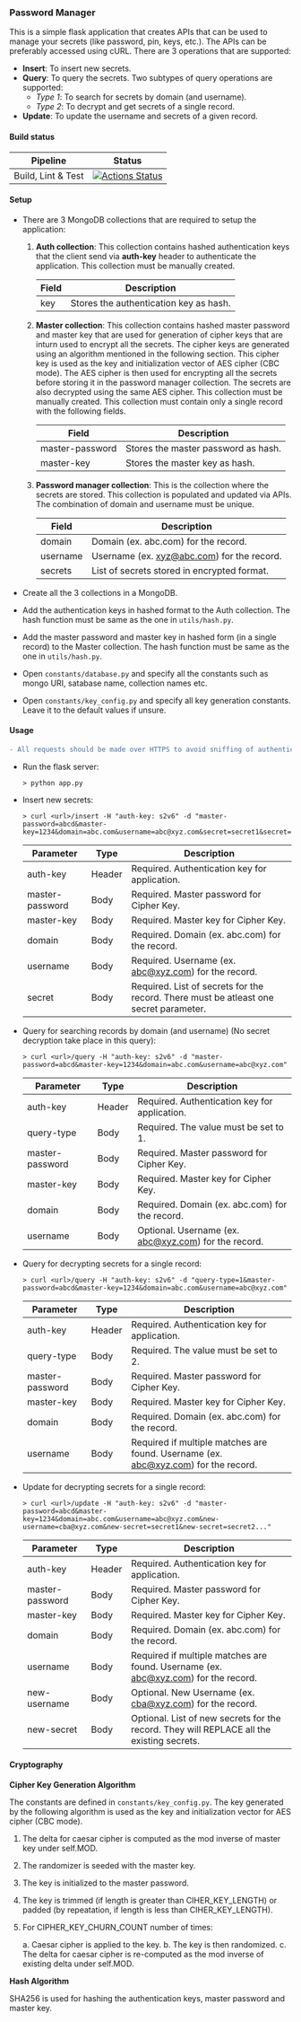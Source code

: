 ### Password Manager

This is a simple flask application that creates APIs that can be used to manage your secrets (like password, pin, keys, etc.). The APIs can be preferably accessed using cURL. There are 3 operations that are supported:

* __Insert__: To insert new secrets.
* __Query__: To query the secrets. Two subtypes of query operations are supported:
    - <em>Type 1</em>: To search for secrets by domain (and username).
    - <em>Type 2</em>: To decrypt and get secrets of a single record.
* __Update__: To update the username and secrets of a given record.

#### Build status

|        Pipeline        |          Status          |
|------------------------|--------------------------|
|   Build, Lint & Test   | [![Actions Status](https://github.com/sonudoo/password-manager/workflows/Python%20application/badge.svg)](https://github.com/sonudoo/password-manager/actions) |


#### Setup

- There are 3 MongoDB collections that are required to setup the application:

    1. __Auth collection__: This collection contains hashed authentication keys that the client send via __auth-key__ header to authenticate the application. This collection must be manually created.

        | Field |         Description                    |
        |-------|----------------------------------------|
        | key   | Stores the authentication key as hash. | 

    2. __Master collection__: This collection contains hashed master password and master key that are used for generation of cipher keys that are inturn used to encrypt all the secrets. The cipher keys are generated using an algorithm mentioned in the following section. This cipher key is used as the key and initialization vector of AES cipher (CBC mode). The AES cipher is then used for encrypting all the secrets before storing it in the password manager collection. The secrets are also decrypted using the same AES cipher. This collection must be manually created. This collection must contain only a single record with the following fields.

        |       Field      |            Description               |
        |------------------|--------------------------------------|
        |  master-password | Stores the master password as  hash. | 
        |  master-key      | Stores the master key as hash.       |

    3. __Password manager collection__: This is the collection where the secrets are stored. This collection is populated and updated via APIs. The combination of domain and username must be unique.

        |   Field  |            Description                     |
        |----------|--------------------------------------------|
        | domain   | Domain (ex. abc.com) for the record.       | 
        | username | Username (ex. xyz@abc.com) for the record. |
        | secrets  | List of secrets stored in encrypted format.|

- Create all the 3 collections in a MongoDB. 
- Add the authentication keys in hashed format to the Auth collection. The hash function must be same as the one in <code>utils/hash.py</code>.
- Add the master password and master key in hashed form (in a single record) to the Master collection. The hash function must be same as the one in <code>utils/hash.py</code>.
- Open <code>constants/database.py</code> and specify all the constants such as mongo URI, satabase name, collection names etc.
- Open <code>constants/key_config.py</code> and specify all key generation constants. Leave it to the default values if unsure.

#### Usage

```diff
- All requests should be made over HTTPS to avoid sniffing of authentication keys, master password and master keys.
```

- Run the flask server:
    ```
    > python app.py
    ```

- Insert new secrets:
    ```
    > curl <url>/insert -H "auth-key: s2v6" -d "master-password=abcd&master-key=1234&domain=abc.com&username=abc@xyz.com&secret=secret1&secret=secret2..."
    ```
    | Parameter       | Type  |         Description                                                                  |
    |-----------------|-------|--------------------------------------------------------------------------------------|
    | auth-key        | Header| Required. Authentication key for application.                                        | 
    | master-password | Body  | Required. Master password for Cipher Key.                                            |
    | master-key      | Body  | Required. Master key for Cipher Key.                                                 |
    | domain          | Body  | Required. Domain (ex. abc.com) for the record.                                       |
    | username        | Body  | Required. Username (ex. abc@xyz.com) for the record.                                 |
    | secret          | Body  | Required. List of secrets for the record. There must be atleast one secret parameter.|

- Query for searching records by domain (and username) (No secret decryption take place in this query):
    ```
    > curl <url>/query -H "auth-key: s2v6" -d "master-password=abcd&master-key=1234&domain=abc.com&username=abc@xyz.com"
    ```
    | Parameter       | Type  |         Description                                                                  |
    |-----------------|-------|--------------------------------------------------------------------------------------|
    | auth-key        | Header| Required. Authentication key for application.                                        |
    | query-type      | Body  | Required. The value must be set to 1.                                                | 
    | master-password | Body  | Required. Master password for Cipher Key.                                            |
    | master-key      | Body  | Required. Master key for Cipher Key.                                                 |
    | domain          | Body  | Required. Domain (ex. abc.com) for the record.                                       |
    | username        | Body  | Optional. Username (ex. abc@xyz.com) for the record.                                 |



- Query for decrypting secrets for a single record:
    ```
    > curl <url>/query -H "auth-key: s2v6" -d "query-type=1&master-password=abcd&master-key=1234&domain=abc.com&username=abc@xyz.com"
    ```
    | Parameter       | Type  |         Description                                                                  |
    |-----------------|-------|--------------------------------------------------------------------------------------|
    | auth-key        | Header| Required. Authentication key for application.                                        | 
    | query-type      | Body  | Required. The value must be set to 2.                                                | 
    | master-password | Body  | Required. Master password for Cipher Key.                                            |
    | master-key      | Body  | Required. Master key for Cipher Key.                                                 |
    | domain          | Body  | Required. Domain (ex. abc.com) for the record.                                       |
    | username        | Body  | Required if multiple matches are found. Username (ex. abc@xyz.com) for the record.   |

- Update for decrypting secrets for a single record:
    ```
    > curl <url>/update -H "auth-key: s2v6" -d "master-password=abcd&master-key=1234&domain=abc.com&username=abc@xyz.com&new-username=cba@xyz.com&new-secret=secret1&new-secret=secret2..."
    ```
    | Parameter       | Type  |         Description                                                                      |
    |-----------------|-------|------------------------------------------------------------------------------------------|
    | auth-key        | Header| Required. Authentication key for application.                                            | 
    | master-password | Body  | Required. Master password for Cipher Key.                                                |
    | master-key      | Body  | Required. Master key for Cipher Key.                                                     |
    | domain          | Body  | Required. Domain (ex. abc.com) for the record.                                           |
    | username        | Body  | Required if multiple matches are found. Username (ex. abc@xyz.com) for the record.       |
    | new-username    | Body  | Optional. New Username (ex. cba@xyz.com) for the record.                                 |
    | new-secret      | Body  | Optional. List of new secrets for the record. They will REPLACE all the existing secrets.|

#### Cryptography

__Cipher Key Generation Algorithm__

The constants are defined in <code>constants/key_config.py</code>. The key generated by the following algorithm is used as the key and initialization vector for AES cipher (CBC mode).

1. The delta for caesar cipher is computed as the mod inverse of master key under self.MOD.
2. The randomizer is seeded with the master key.
3. The key is initialized to the master password.
3. The key is trimmed (if length is greater than CIHER_KEY_LENGTH) or padded (by repeatation, if length is less than CIHER_KEY_LENGTH).
4. For CIPHER_KEY_CHURN_COUNT number of times:

    a. Caesar cipher is applied to the key.
    b. The key is then randomized.
    c. The delta for caesar cipher is re-computed as the mod inverse of existing delta under self.MOD.

__Hash Algorithm__

SHA256 is used for hashing the authentication keys, master password and master key.